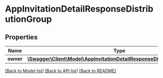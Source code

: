 # AppInvitationDetailResponseDistributionGroup

## Properties
Name | Type | Description | Notes
------------ | ------------- | ------------- | -------------
**owner** | [**\Swagger\Client\Model\AppInvitationDetailResponseDistributionGroupOwner**](AppInvitationDetailResponseDistributionGroupOwner.md) |  | [optional] 

[[Back to Model list]](../README.md#documentation-for-models) [[Back to API list]](../README.md#documentation-for-api-endpoints) [[Back to README]](../README.md)



